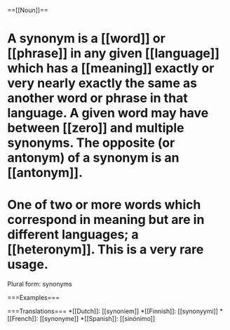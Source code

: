 ==[[Noun]]==
# A synonym is a [[word]] or [[phrase]] in any given [[language]] which has a [[meaning]] exactly or very nearly exactly the same as another word or phrase in that language. A given word may have between [[zero]] and multiple synonyms. The opposite (or antonym) of a synonym is an [[antonym]].
# One of two or more words which correspond in meaning but are in different languages; a [[heteronym]]. This is a very rare usage.

Plural form: synonyms

===Examples===

===Translations===
*[[Dutch]]: [[synoniem]]
*[[Finnish]]: [[synonyymi]]
*[[French]]: [[synonyme]]
*[[Spanish]]: [[sinónimo]]